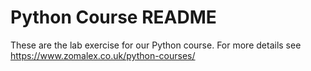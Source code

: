 # Python Course README

These are the lab exercise for our Python course.  For more details see https://www.zomalex.co.uk/python-courses/ 
